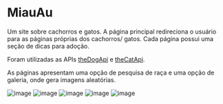 # MiauAu
Um site sobre cachorros e gatos.
A página principal redireciona o usuário para as páginas próprias dos cachorros/ gatos.
Cada página possui uma seção de dicas para adoção.

Foram utilizadas as APIs [theDogApi](https://www.thedogapi.com) e [theCatApi](https://www.thecatapi.com).

As páginas apresentam uma opção de pesquisa de raça e uma opção de galeria, onde gera imagens aleatórias.

![image](https://github.com/gabjoao/MiauAu/assets/99145148/348e742a-da4a-4d7a-a24a-41b2c5508962)
![image](https://github.com/gabjoao/MiauAu/assets/99145148/e60f7bff-f24d-49c2-9f0b-83a97f862607)
![image](https://github.com/gabjoao/MiauAu/assets/99145148/a2c7e5a4-ad61-4ba4-89bf-865a767a3423)
![image](https://github.com/gabjoao/MiauAu/assets/99145148/ccce1006-913f-4e62-b1f9-8733b47b42cc)
![image](https://github.com/gabjoao/MiauAu/assets/99145148/44feb8e8-9cf9-4a16-b1d4-467a3cb8a628)


